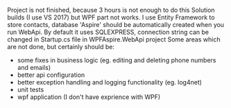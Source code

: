 Project is not finished, because 3 hours is not enough to do this
Solution builds (I use VS 2017) but WPF part not works.
I use Entity Framework to store contacts, database 'Aspire' should be automatically created when you run WebApi. By default it uses SQLEXPRESS, connection string can be changed in Startup.cs file in WPFAspire.WebApi project
Some areas which are not done, but certainly should be: 
- some fixes in business logic (eg. editing and deleting phone numbers and emails)
- better api configuration
- better exception handling and logging functionality (eg. log4net)
- unit tests
- wpf application (I don't have exprience with WPF)
